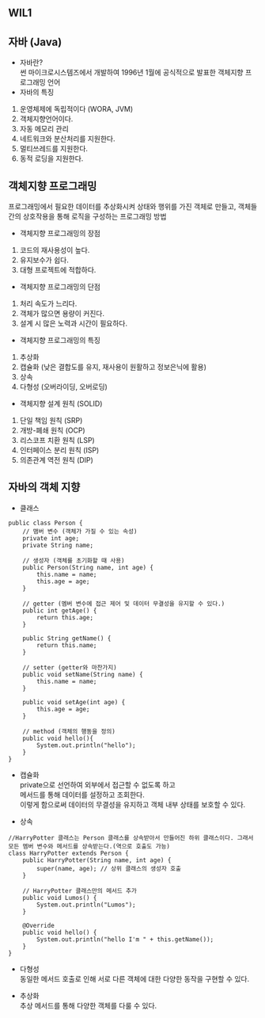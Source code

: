 ## WIL1
자바 (Java)
---
* 자바란?      
썬 마이크로시스템즈에서 개발하여 1996년 1월에 공식적으로 발표한 객체지향 프로그래밍 언어   
* 자바의 특징   
1. 운영체제에 독립적이다 (WORA, JVM)
2. 객체지향언어이다.
3. 자동 메모리 관리
4. 네트워크와 분산처리를 지원한다.
5. 멀티쓰레드를 지원한다.
6. 동적 로딩을 지원한다.

객체지향 프로그래밍
---
프로그래밍에서 필요한 데이터를 추상화시켜 상태와 행위를 가진 객체로 만들고, 객체들간의 상호작용을 통해 로직을 구성하는 프로그래밍 방법   
* 객체지향 프로그래밍의 장점   
1. 코드의 재사용성이 높다.
2. 유지보수가 쉽다.
3. 대형 프로젝트에 적합하다.

* 객체지향 프로그래밍의 단점   
1. 처리 속도가 느리다.
2. 객체가 많으면 용량이 커진다.
3. 설계 시 많은 노력과 시간이 필요하다.

* 객체지향 프로그래밍의 특징   
1. 추상화
2. 캡슐화 (낮은 결합도를 유지, 재사용이 원활하고 정보은닉에 활용)
3. 상속
4. 다형성 (오버라이딩, 오버로딩)

* 객체지향 설계 원칙 (SOLID)   
1. 단일 책임 원칙 (SRP)
2. 개방-폐쇄 원칙 (OCP)
3. 리스코프 치환 원칙 (LSP)
4. 인터페이스 분리 원칙 (ISP)
5. 의존관계 역전 원칙 (DIP)

자바의 객체 지향 
---
* 클래스   
```
public class Person {
    // 맴버 변수 (객체가 가질 수 있는 속성)
    private int age;
    private String name;

    // 생성자 (객체를 초기화할 때 사용)
    public Person(String name, int age) {
        this.name = name;
        this.age = age;
    }

    // getter (멤버 변수에 접근 제어 및 데이터 무결성을 유지할 수 있다.)
    public int getAge() {
        return this.age;
    }

    public String getName() {
        return this.name;
    }

    // setter (getter와 마찬가지)
    public void setName(String name) {
        this.name = name;
    }

    public void setAge(int age) {
        this.age = age;
    }

    // method (객체의 행동을 정의)
    public void hello(){
        System.out.println("hello");
    }
}
```
* 캡슐화   
private으로 선언하여 외부에서 접근할 수 없도록 하고   
메서드를 통해 데이터를 설정하고 조회한다.   
이렇게 함으로써 데이터의 무결성을 유지하고 객체 내부 상태를 보호할 수 있다.

* 상속   
```
//HarryPotter 클래스는 Person 클래스를 상속받아서 만들어진 하위 클래스이다. 그래서 모든 멤버 변수와 메서드를 상속받는다.(역으로 호출도 가능)
class HarryPotter extends Person { 
    public HarryPotter(String name, int age) {
        super(name, age); // 상위 클래스의 생성자 호출
    }

    // HarryPotter 클래스만의 메서드 추가
    public void Lumos() {
        System.out.println("Lumos");
    }

    @Override
    public void hello() {
        System.out.println("hello I'm " + this.getName());
    }
}
```
* 다형성   
동일한 메서드 호출로 인해 서로 다른 객체에 대한 다양한 동작을 구현할 수 있다.

* 추상화   
추상 메서드를 통해 다양한 객체를 다룰 수 있다.